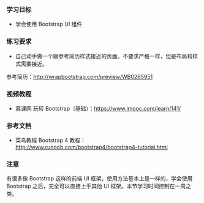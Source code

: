 ### 学习目标

* 学会使用 Bootstrap UI 组件

### 练习要求

* 自己动手做一个跟参考简历样式接近的页面。不要求严格一样，但是布局和样式需要接近。

参考简历：http://wrapbootstrap.com/preview/WB0265951

### 视频教程

* 慕课网 玩转 Bootstrap（基础）：https://www.imooc.com/learn/141/

### 参考文档

* 菜鸟教程 Bootstrap 4 教程： http://www.runoob.com/bootstrap4/bootstrap4-tutorial.html

### 注意

有很多像 Bootstrap 这样的前端 UI 框架，使用方法基本上是一样的，学会使用 Bootstrap 之后，完全可以直接上手其他 UI 框架。本节学习时间控制在一周之类。
